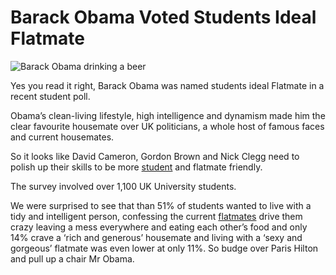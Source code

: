 Barack Obama Voted Students Ideal Flatmate
==========================================

![Barack Obama drinking a beer](/media/images/barack-obama-drinking-a-beer.jpg)


Yes you read it right, Barack Obama was named students ideal Flatmate in a
recent student poll.


Obama’s clean-living lifestyle, high intelligence and dynamism made him the
clear favourite housemate over UK politicians, a whole host of famous faces and
current housemates.


So it looks like David Cameron, Gordon Brown and Nick Clegg need to polish up
their skills to be more [student](/) and flatmate friendly.


The survey involved over 1,100 UK University students.


We were surprised to see that than 51% of students wanted to live with a tidy
and intelligent person, confessing the current [flatmates](/) drive them crazy
leaving a mess everywhere and eating each other’s food and only 14% crave a
‘rich and generous’ housemate and living with a ‘sexy and gorgeous’ flatmate was
even lower at only 11%. So budge over Paris Hilton and pull up a chair Mr Obama.

